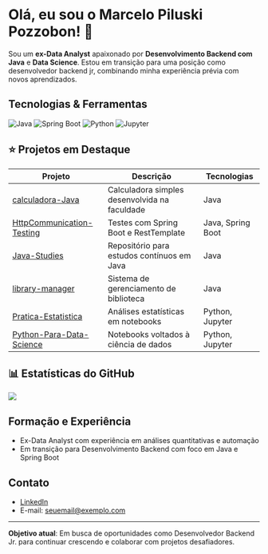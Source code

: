 # Olá, eu sou o Marcelo Piluski Pozzobon! 👋

Sou um **ex-Data Analyst** apaixonado por **Desenvolvimento Backend com Java** e **Data Science**. Estou em transição para uma posição como desenvolvedor backend jr, combinando minha experiência prévia com novos aprendizados.

##  Tecnologias & Ferramentas

![Java](https://img.shields.io/badge/Java-ED8B00?style=for-the-badge&logo=java&logoColor=white)
![Spring Boot](https://img.shields.io/badge/Spring_Boot-6DB33F?style=for-the-badge&logo=springboot&logoColor=white)
![Python](https://img.shields.io/badge/Python-3776AB?style=for-the-badge&logo=python&logoColor=white)
![Jupyter](https://img.shields.io/badge/Jupyter-F37626?style=for-the-badge&logo=jupyter&logoColor=white)

## ⭐ Projetos em Destaque

| Projeto                      | Descrição                                      | Tecnologias         |
|------------------------------|------------------------------------------------|----------------------|
| [calculadora-Java](link)       | Calculadora simples desenvolvida na faculdade    | Java                 |
| [HttpCommunication-Testing](link) | Testes com Spring Boot e RestTemplate            | Java, Spring Boot    |
| [Java-Studies](link)          | Repositório para estudos contínuos em Java       | Java                 |
| [library-manager](link)      | Sistema de gerenciamento de biblioteca            | Java                 |
| [Pratica-Estatistica](link)  | Análises estatísticas em notebooks                | Python, Jupyter      |
| [Python-Para-Data-Science](link) | Notebooks voltados à ciência de dados             | Python, Jupyter      |

## :bar_chart: Estatísticas do GitHub

<!-- Exemplo de integração de bots como github-readme-stats -->
![](https://github-readme-stats.vercel.app/api?username=marcelolinho&show_icons=true&theme=dark)

##  Formação e Experiência

- Ex-Data Analyst com experiência em análises quantitativas e automação
- Em transição para Desenvolvimento Backend com foco em Java e Spring Boot

##  Contato

- [LinkedIn](coloque-link-aqui)
- E-mail: seuemail@exemplo.com

---

**Objetivo atual**: Em busca de oportunidades como Desenvolvedor Backend Jr. para continuar crescendo e colaborar com projetos desafiadores.

